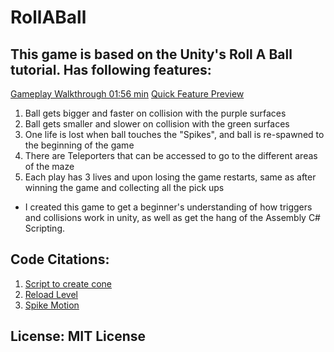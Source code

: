 # RollABall

## This game is based on the Unity's Roll A Ball tutorial. Has following features:

[Gameplay Walkthrough 01:56 min](https://youtu.be/54YcZXaygs8)
[Quick Feature Preview](https://youtu.be/TQTDEK-li5c)

1. Ball gets bigger and faster on collision with the purple surfaces
2. Ball gets smaller and slower on collision with the green surfaces
3. One life is lost when ball touches the "Spikes", and ball is re-spawned to the beginning of the game 
4. There are Teleporters that can be accessed to go to the different areas of the maze
5. Each play has 3 lives and upon losing the game restarts, same as after winning the game and collecting all the pick ups

* I created this game to get a beginner's understanding of how triggers and collisions work in unity, as well as get the hang of the Assembly C# Scripting.

## Code Citations:
1. [Script to create cone](http://wiki.unity3d.com/index.php?title=CreateCone)
2. [Reload Level](https://docs.unity3d.com/ScriptReference/SceneManagement.SceneManager.LoadScene.html)
3. [Spike Motion](https://forum.unity.com/threads/how-to-make-an-object-move-up-and-down-on-a-loop.380159/)

## License: MIT License
